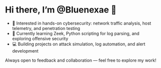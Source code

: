 # Hi there, I’m @Bluenexae 👋

- 👀 Interested in hands-on cybersecurity: network traffic analysis, host telemetry, and penetration testing 
- 🌱 Currently learning Zeek, Python scripting for log parsing, and exploring offensive security
- 💻 Building projects on attack simulation, log automation, and alert development   

Always open to feedback and collaboration — feel free to explore my work!

<!---
Bluenexae/Bluenexae is a ✨ special ✨ repository because its `README.md` (this file) appears on your GitHub profile.
You can click the Preview link to take a look at your changes.
--->
